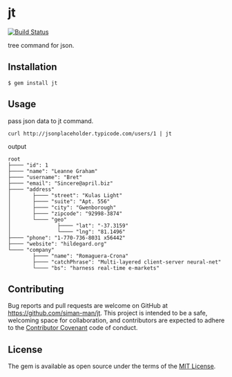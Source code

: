 # jt

[![Build Status](https://travis-ci.org/siman-man/jt.svg?branch=master)](https://travis-ci.org/siman-man/jt)

tree command for json.

## Installation

```
$ gem install jt
```

## Usage

pass json data to jt command.

```
curl http://jsonplaceholder.typicode.com/users/1 | jt
```

output

```
root
├──── "id": 1
├──── "name": "Leanne Graham"
├──── "username": "Bret"
├──── "email": "Sincere@april.biz"
├──── "address"
│       ├──── "street": "Kulas Light"
│       ├──── "suite": "Apt. 556"
│       ├──── "city": "Gwenborough"
│       ├──── "zipcode": "92998-3874"
│       └──── "geo"
│               ├──── "lat": "-37.3159"
│               └──── "lng": "81.1496"
├──── "phone": "1-770-736-8031 x56442"
├──── "website": "hildegard.org"
└──── "company"
        ├──── "name": "Romaguera-Crona"
        ├──── "catchPhrase": "Multi-layered client-server neural-net"
        └──── "bs": "harness real-time e-markets"
```

## Contributing

Bug reports and pull requests are welcome on GitHub at https://github.com/siman-man/jt. This project is intended to be a safe, welcoming space for collaboration, and contributors are expected to adhere to the [Contributor Covenant](http://contributor-covenant.org) code of conduct.


## License

The gem is available as open source under the terms of the [MIT License](http://opensource.org/licenses/MIT).

